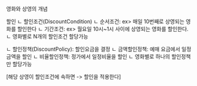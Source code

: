 영화와 상영의 개념

할인
ㄴ 할인조건(DiscountCondition)
ㄴ 순서조건: ex> 매일 10번째로 상영되는 영화를 할인한다
ㄴ 기간조건: ex> 월요일 10시~1시 사이에 상영되는 영화를 할인한다.
ㄴ 영화별로 N개의 할인조건 할당가능

ㄴ 할인정책(DiscountPolicy): 할인요금을 결정
ㄴ 금액할인정책: 예매 요금에서 일정금액을 할인
ㄴ 비율할인정책: 정가에서 일정비율을 할인
ㄴ 영화별로 하나의 할인정책만 할당가능



[해당 상영이 할인조건에 속하면 -> 할인을 적용한다]